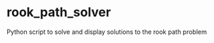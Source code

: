 rook_path_solver
================

Python script to solve and display solutions to the rook path problem